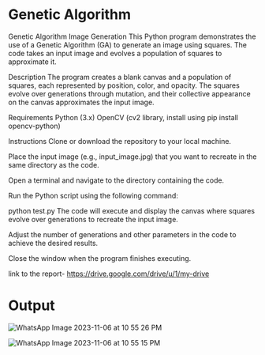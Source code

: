 # Genetic Algorithm

Genetic Algorithm Image Generation
This Python program demonstrates the use of a Genetic Algorithm (GA) to generate an image using squares. The code takes an input image and evolves a population of squares to approximate it.

Description
The program creates a blank canvas and a population of squares, each represented by position, color, and opacity. The squares evolve over generations through mutation, and their collective appearance on the canvas approximates the input image.

Requirements
Python (3.x)
OpenCV (cv2 library, install using pip install opencv-python)

Instructions
Clone or download the repository to your local machine.

Place the input image (e.g., input_image.jpg) that you want to recreate in the same directory as the code.

Open a terminal and navigate to the directory containing the code.

Run the Python script using the following command:

python test.py
The code will execute and display the canvas where squares evolve over generations to recreate the input image.

Adjust the number of generations and other parameters in the code to achieve the desired results.

Close the window when the program finishes executing.

link to the report- https://drive.google.com/drive/u/1/my-drive


# Output

![WhatsApp Image 2023-11-06 at 10 55 26 PM](https://github.com/deep8716/21052752_AI/assets/150062527/ae06ba1f-46f3-452b-bd0a-353498d40b2e)

![WhatsApp Image 2023-11-06 at 10 55 15 PM](https://github.com/deep8716/21052752_AI/assets/150062527/c64c26a0-0189-45f4-82b3-2fb00f435182)
